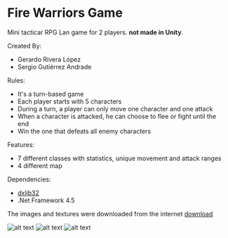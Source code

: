 # Fire Warriors Game
Mini tacticar RPG Lan game for 2 players. **not made in Unity**.

Created By:
 * Gerardo Rivera López
 * Sergio Gutiérrez Andrade

Rules:
  * It's a turn-based game
  * Each player starts with 5 characters
  * During a turn, a player can only move one character and one attack
  * When a character is attacked, he can choose to flee or fight until the end
  * Win the one that defeats all enemy characters

Features:
  * 7 different classes with statistics, unique movement and attack ranges
  * 4 different map
  
Dependencies:
  * [dxlib32](https://github.com/VisualStudioEX3/dx_lib32)
  * .Net Framework 4.5
  
 The images and textures were downloaded from the internet
 [download](https://gearlo.000webhostapp.com/FireWarriors/FireWarriors.zip)
 
 ![alt text](https://gearlo.000webhostapp.com/FireWarriors/screenshots/FW_1.png "")
 ![alt text](https://gearlo.000webhostapp.com/FireWarriors/screenshots/FW_2.png "")
 ![alt text](https://gearlo.000webhostapp.com/FireWarriors/screenshots/FW_3.png "")
